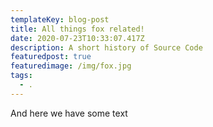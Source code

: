 ```yaml
---
templateKey: blog-post
title: All things fox related!
date: 2020-07-23T10:33:07.417Z
description: A short history of Source Code
featuredpost: true
featuredimage: /img/fox.jpg
tags:
  - .
---
```

And here we have some text
